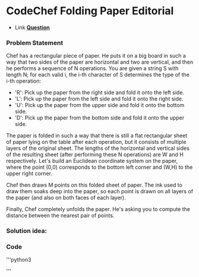 # CodeChef Folding Paper Editorial 

* Link [**Question**](https://www.codechef.com/problems/PAPER)

### Problem Statement

Chef has a rectangular piece of paper. He puts it on a big board in such a way that two sides of the paper are horizontal and two are vertical, and then he performs a sequence of N operations. 
You are given a string S with length N; for each valid i, the i-th character of S determines the type of the i-th operation:

* 'R': Pick up the paper from the right side and fold it onto the left side.
* 'L': Pick up the paper from the left side and fold it onto the right side.
* 'U': Pick up the paper from the upper side and fold it onto the bottom side.
* 'D': Pick up the paper from the bottom side and fold it onto the upper side.

The paper is folded in such a way that there is still a flat rectangular sheet of paper lying on the table after each operation, but it consists of multiple layers of the original sheet. 
The lengths of the horizontal and vertical sides of the resulting sheet (after performing these N operations) are W and H respectively. 
Let's build an Euclidean coordinate system on the paper, where the point (0,0) corresponds to the bottom left corner and (W,H) to the upper right corner.

Chef then draws M points on this folded sheet of paper. 
The ink used to draw them soaks deep into the paper, so each point is drawn on all layers of the paper (and also on both faces of each layer).

Finally, Chef completely unfolds the paper. He's asking you to compute the distance between the nearest pair of points.

### Solution idea:







### Code
'''python3

'''
